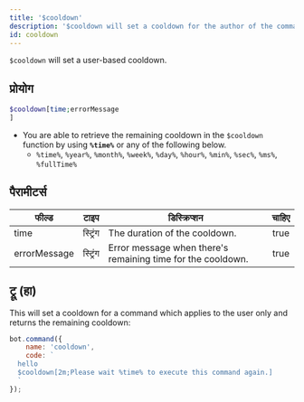 ```yaml
---
title: '$cooldown'
description: '$cooldown will set a cooldown for the author of the command after being used.'
id: cooldown
---
```


`$cooldown` will set a user-based cooldown.

## प्रोयोग

```php
$cooldown[time;errorMessage
]
```

* You are able to retrieve the remaining cooldown in the `$cooldown` function by using **`%time%`** or any of the following below.
    * `%time%`, `%year%`, `%month%`, `%week%`, `%day%`, `%hour%`, `%min%`, `%sec%`, `%ms%`, `%fullTime%`

## पैरामीटर्स

| फील्ड        | टाइप     | डिस्क्रिप्शन                                                | चाहिए |
| ------------ | -------- | ----------------------------------------------------------- |:-----:|
| time         | स्ट्रिंग | The duration of the cooldown.                               | true  |
| errorMessage | स्ट्रिंग | Error message when there's remaining time for the cooldown. | true  |

## ट्रू (हा)

This will set a cooldown for a command which applies to the user only and returns the remaining cooldown:

```javascript
bot.command({
    name: 'cooldown',
    code: `
  hello
  $cooldown[2m;Please wait %time% to execute this command again.]
  `
});
```
